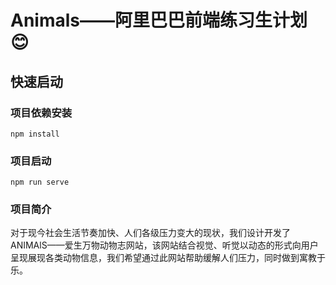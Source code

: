 # Animals——阿里巴巴前端练习生计划 😊

## 快速启动

### 项目依赖安装

```
npm install
```

### 项目启动

```
npm run serve
```

### 项目简介

对于现今社会生活节奏加快、人们各级压力变大的现状，我们设计开发了ANIMAlS——爱生万物动物志网站，该网站结合视觉、听觉以动态的形式向用户呈现展现各类动物信息，我们希望通过此网站帮助缓解人们压力，同时做到寓教于乐。


